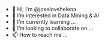 - 👋 Hi, I’m @joselovehelena
- 👀 I’m interested in Data Mining & AI
- 🌱 I’m currently learning ...
- 💞️ I’m looking to collaborate on ...
- 📫 How to reach me ...

<!---
joselovehelena/joselovehelena is a ✨ special ✨ repository because its `README.md` (this file) appears on your GitHub profile.
You can click the Preview link to take a look at your changes.
--->
